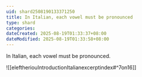 ```yaml
---
uid: shard2508190133371250
title: In Italian, each vowel must be pronounced
type: shard
categories:
dateCreated: 2025-08-19T01:33:37+08:00
dateModified: 2025-08-19T01:33:58+08:00
---
```

In Italian, each vowel must be pronounced.

![[eleftheriouIntroductionItalianexcerptindex#^7on16]]